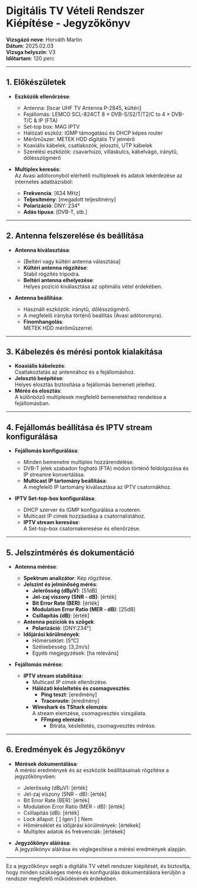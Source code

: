 # Digitális TV Vételi Rendszer Kiépítése - Jegyzőkönyv

**Vizsgázó neve**: Horváth Martin   
**Dátum**: 2025.02.03   
**Vizsga helyszín**: V3  
**Időtartam**: 120 perc  

---

## 1. Előkészületek
- **Eszközök ellenőrzése**:
  - Antenna: [Iscar UHF TV Antenna P-2845, kültéri]
  - Fejállomás: LEMCO SCL-824CT 8 × DVB-S/S2/T/T2/C to 4 × DVB-T/C & IP (FTA)
  - Set-top box: MAG IPTV
  - Hálózati eszköz: IGMP támogatású és DHCP képes router
  - Mérőműszer: METEK HDD digitális TV jelmérő
  - Koaxiális kábelek, csatlakozók, jelosztó, UTP kábelek
  - Szerelési eszközök: csavarhúzó, villáskulcs, kábelvágó, iránytű, dőlésszögmérő

- **Multiplex keresés**:  
  Az Avasi adótoronyból elérhető multiplexek és adatok lekérdezése az internetes adatbázisból:  
  - **Frekvencia**: [634 MHz]  
  - **Teljesítmény**: [megadott teljesítmény]  
  - **Polarizáció**: DNY: 234°  
  - **Adás típusa**: [DVB-T, stb.]

---

## 2. Antenna felszerelése és beállítása

- **Antenna kiválasztása**:  
  - [Beltéri vagy kültéri antenna választása]
  - **Kültéri antenna rögzítése**:  
    Stabil rögzítés tripodra.
  - **Beltéri antenna elhelyezése**:  
    Helyes pozíció kiválasztása az optimális vétel érdekében.

- **Antenna beállítása**:  
  - Használt eszközök: iránytű, dőlésszögmérő.
  - A megfelelő irányba történő beállítás (Avasi adótoronyra).
  - **Finomhangolás**:  
    METEK HDD mérőműszerrel.

---

## 3. Kábelezés és mérési pontok kialakítása

- **Koaxiális kábelezés**:  
  Csatlakoztatás az antennához és a fejállomáshoz.
- **Jelosztó beépítése**:  
  Helyes elosztás biztosítása a fejállomás bemeneti jeleihez.
- **Mérés és elosztás**:  
  A különböző multiplexek megfelelő bemenetekhez rendelése a fejállomásban.

---

## 4. Fejállomás beállítása és IPTV stream konfigurálása

- **Fejállomás konfigurálása**:  
  - Minden bemenetre multiplex hozzárendelése.  
  - DVB-T jelek szabadon fogható (FTA) módon történő feldolgozása és IP streamre konvertálása.
  - **Multicast IP tartomány beállítása**:  
    A megfelelő IP tartomány kiválasztása az IPTV csatornákhoz.

- **IPTV Set-top-box konfigurálása**:  
  - DHCP szerver és IGMP konfigurálása a routeren.
  - Multicast IP címek hozzáadása a csatornalistához.
  - **IPTV stream keresése**:  
    A Set-top-box csatornakeresése és ellenőrzése.

---

## 5. Jelszintmérés és dokumentáció

- **Antenna mérése**:
  - **Spektrum analizátor**: Kép rögzítése.
  - **Jelszint és jelminőség mérés**:  
    - **Jelerősség (dBμV)**: [51dB]  
    - **Jel-zaj viszony (SNR - dB)**: [érték]  
    - **Bit Error Rate (BER)**: [érték]  
    - **Modulation Error Ratio (MER - dB)**: [25dB]  
    - **Csillapítás (dB)**: [érték]
  - **Antenna pozíciók és szögek**:  
    - **Polarizáció**: [DNY:234°]
  - **Időjárási körülmények**:  
    - Hőmérséklet: [5°C]  
    - Szélsebesség: [3,2m/s]  
    - Egyéb megjegyzések: [ha releváns]

- **Fejállomás mérése**:  
  - **IPTV stream stabilitása**:  
    - Multicast IP címek ellenőrzése.
    - **Hálózati késleltetés és csomagvesztés**:  
      - **Ping teszt**: [eredmény]  
      - **Traceroute**: [eredmény]
    - **Wireshark és TShark elemzés**:  
      A stream elemzése, csomagvesztés vizsgálata.
      - **FFmpeg elemzés**:  
        - Bitráta, késleltetés, csomagvesztés mérése.

---

## 6. Eredmények és Jegyzőkönyv

- **Mérések dokumentálása**:  
  A mérési eredmények és az eszközök beállításainak rögzítése a jegyzőkönyvben:
  - Jelerősség (dBμV): [érték]
  - Jel-zaj viszony (SNR - dB): [érték]
  - Bit Error Rate (BER): [érték]
  - Modulation Error Ratio (MER - dB): [érték]
  - Csillapítás (dB): [érték]
  - Lock állapot: [ ] Igen [ ] Nem
  - Hőmérséklet és időjárási körülmények: [értékek]
  - Multiplex adatok és frekvenciák: [értékek]

- **Jegyzőkönyv aláírása**:  
  A jegyzőkönyv aláírása és véglegesítése a mérési eredmények alapján.

---

Ez a jegyzőkönyv segíti a digitális TV vételi rendszer kiépítését, és biztosítja, hogy minden szükséges mérés és konfigurálás dokumentálásra kerüljön a rendszer megfelelő működésének érdekében.
